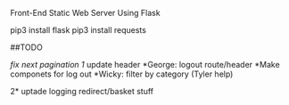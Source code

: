 Front-End Static Web Server Using Flask

pip3 install flask
pip3 install requests

##TODO

_fix next pagination
1_ update header
*George: logout route/header
*Make componets for log out
\*Wicky: filter by category (Tyler help)

2\* uptade logging redirect/basket stuff
